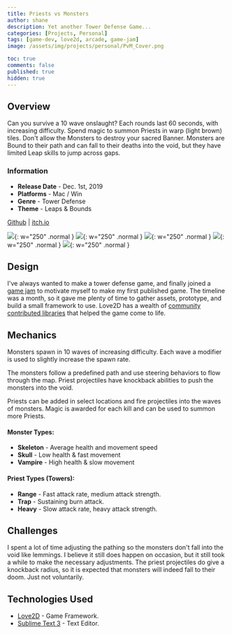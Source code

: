```yaml
---
title: Priests vs Monsters
author: shane
description: Yet another Tower Defense Game...
categories: [Projects, Personal]
tags: [game-dev, love2d, arcade, game-jam]
image: /assets/img/projects/personal/PvM_Cover.png

toc: true
comments: false
published: true
hidden: true
---
```


## Overview
Can you survive a 10 wave onslaught? Each rounds last 60 seconds, with increasing difficulty.
Spend magic to summon Priests in warp (light brown) tiles.
Don't allow the Monsters to destroy your sacred Banner.
Monsters are Bound to their path and can fall to their deaths into the void, but they have limited Leap skills to jump across gaps.

### Information
- **Release Date** - Dec. 1st, 2019
- **Platforms** - Mac / Win
- **Genre** - Tower Defense
- **Theme** - Leaps & Bounds

[Github](https://github.com/skrolikowski/game-off-2019)
| [itch.io](https://skrolikowski.itch.io/priests-vs-monsters)

![](https://img.itch.zone/aW1nLzI3MzI2ODAucG5n/315x250%23c/wQWSO3.png){: w="250" .normal }
![](https://img.itch.zone/aW1hZ2UvNTI1MzMxLzI3Mjg0NTAucG5n/794x1000/IKapVd.png){: w="250" .normal }
![](https://img.itch.zone/aW1hZ2UvNTI1MzMxLzI3Mjg0NTEucG5n/794x1000/1QQ%2Brg.png){: w="250" .normal }
![](https://img.itch.zone/aW1hZ2UvNTI1MzMxLzI3Mjg0NTcucG5n/794x1000/WbTMy1.png){: w="250" .normal }
![](https://img.itch.zone/aW1hZ2UvNTI1MzMxLzI3Mjg0NTIucG5n/794x1000/cvVuu7.png){: w="250" .normal }


## Design
I've always wanted to make a tower defense game, and finally joined a [game jam](https://itch.io/jam/game-off-2019) to motivate myself to make my first published game.
The timeline was a month, so it gave me plenty of time to gather assets, prototype, and build a small framework to use.
Love2D has a wealth of [community contributed libraries](https://github.com/love2d-community/awesome-love2d) that helped the game come to life.

## Mechanics
Monsters spawn in 10 waves of increasing difficulty.
Each wave a modifier is used to slightly increase the spawn rate.

The monsters follow a predefined path and use steering behaviors to flow through the map. 
Priest projectiles have knockback abilities to push the monsters into the void.

Priests can be added in select locations and fire projectiles into the waves of monsters.
Magic is awarded for each kill and can be used to summon more Priests.

#### Monster Types:
- **Skeleton** - Average health and movement speed
- **Skull** - Low health & fast movement
- **Vampire** - High health & slow movement

#### Priest Types (Towers):
- **Range** - Fast attack rate, medium attack strength. 
- **Trap** - Sustaining burn attack.
- **Heavy** - Slow attack rate, heavy attack strength.

## Challenges
I spent a lot of time adjusting the pathing so the monsters don't fall into the void like lemmings.
I believe it still does happen on occasion, but it still took a while to make the necessary adjustments.
The priest projectiles do give a knockback radius, so it is expected that monsters will indeed fall to their doom.
Just not voluntarily.

## Technologies Used
- [Love2D](https://love2d.org/) - Game Framework.
- [Sublime Text 3](https://www.sublimetext.com/3) - Text Editor.
